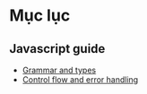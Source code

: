 # Mục lục

## Javascript guide
* [Grammar and types](https://github.com/lechihuy/learn-javascript/blob/master/grammar-and-types.md)
* [Control flow and error handling](https://github.com/lechihuy/learn-javascript/blob/master/control-flow-and-error-handling.md)
